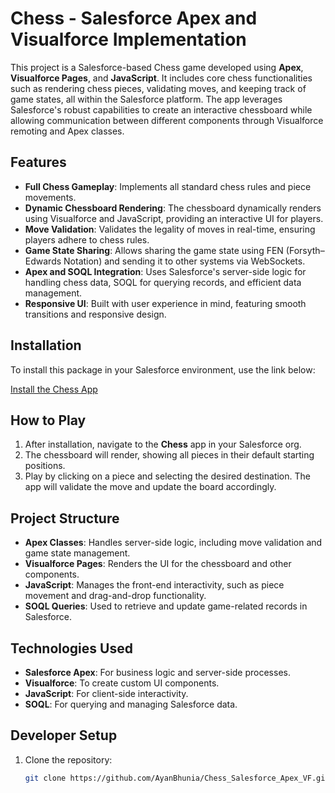 # Chess - Salesforce Apex and Visualforce Implementation

This project is a Salesforce-based Chess game developed using **Apex**, **Visualforce Pages**, and **JavaScript**. It includes core chess functionalities such as rendering chess pieces, validating moves, and keeping track of game states, all within the Salesforce platform. The app leverages Salesforce's robust capabilities to create an interactive chessboard while allowing communication between different components through Visualforce remoting and Apex classes.

## Features

- **Full Chess Gameplay**: Implements all standard chess rules and piece movements.
- **Dynamic Chessboard Rendering**: The chessboard dynamically renders using Visualforce and JavaScript, providing an interactive UI for players.
- **Move Validation**: Validates the legality of moves in real-time, ensuring players adhere to chess rules.
- **Game State Sharing**: Allows sharing the game state using FEN (Forsyth–Edwards Notation) and sending it to other systems via WebSockets.
- **Apex and SOQL Integration**: Uses Salesforce's server-side logic for handling chess data, SOQL for querying records, and efficient data management.
- **Responsive UI**: Built with user experience in mind, featuring smooth transitions and responsive design.

## Installation

To install this package in your Salesforce environment, use the link below:

[Install the Chess App](https://login.salesforce.com/packaging/installPackage.apexp?p0=04tdM0000004RCv&isdtp=p1)

## How to Play

1. After installation, navigate to the **Chess** app in your Salesforce org.
2. The chessboard will render, showing all pieces in their default starting positions.
3. Play by clicking on a piece and selecting the desired destination. The app will validate the move and update the board accordingly.

## Project Structure

- **Apex Classes**: Handles server-side logic, including move validation and game state management.
- **Visualforce Pages**: Renders the UI for the chessboard and other components.
- **JavaScript**: Manages the front-end interactivity, such as piece movement and drag-and-drop functionality.
- **SOQL Queries**: Used to retrieve and update game-related records in Salesforce.

## Technologies Used

- **Salesforce Apex**: For business logic and server-side processes.
- **Visualforce**: To create custom UI components.
- **JavaScript**: For client-side interactivity.
- **SOQL**: For querying and managing Salesforce data.

## Developer Setup

1. Clone the repository:

   ```bash
   git clone https://github.com/AyanBhunia/Chess_Salesforce_Apex_VF.git
